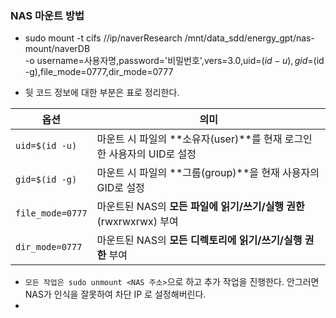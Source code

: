 ### NAS 마운트 방법
  - sudo mount -t cifs //ip/naverResearch /mnt/data_sdd/energy_gpt/nas-mount/naverDB \
-o username=사용자명,password='비밀번호',vers=3.0,uid=$(id -u),gid=$(id -g),file_mode=0777,dir_mode=0777

  - 뒷 코드 정보에 대한 부분은 표로 정리한다.

| 옵션               | 의미                                                |
| ---------------- | ------------------------------------------------- |
| `uid=$(id -u)`   | 마운트 시 파일의 \*\*소유자(user)\*\*를 현재 로그인한 사용자의 UID로 설정 |
| `gid=$(id -g)`   | 마운트 시 파일의 \*\*그룹(group)\*\*을 현재 사용자의 GID로 설정      |
| `file_mode=0777` | 마운트된 NAS의 **모든 파일에 읽기/쓰기/실행 권한**(rwxrwxrwx) 부여    |
| `dir_mode=0777`  | 마운트된 NAS의 **모든 디렉토리에 읽기/쓰기/실행 권한** 부여             |


  - `모든 작업은 sudo unmount <NAS 주소>`으로 하고 추가 작업을 진행한다. 안그러면 NAS가 인식을 잘못하여 차단 IP 로 설정해버린다.
  - 


